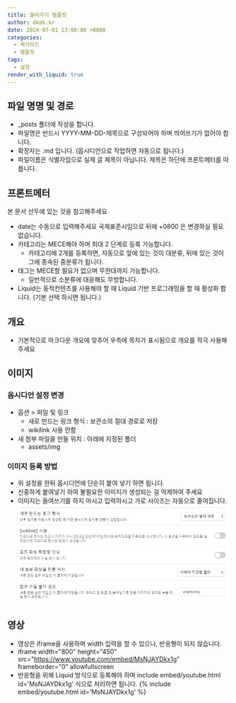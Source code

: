 ```yaml
---
title: 들어가기 템플릿
author: dkdk.kr
date: 2024-07-01 13:00:00 +0800
categories:
  - 퀵가이드
  - 탬플릿
tags:
  - 설정
render_with_liquid: true
---
```


## 파일 명명 및 경로

- _posts 폴더에 작성을 합니다.
- 파일명은 반드시 YYYY-MM-DD-제목으로 구성되어야 하며 띄어쓰기가 없어야 합니다.
- 확장자는 .md 입니다. (옵시디언으로 작업하면 자동으로 됩니다.)
- 파일이름은 식별자임으로 실제 글 제목이 아닙니다. 제목은 하단에 프론트메터를 따릅니다.

## 프론트메터

본 문서 선두에 있는 것을 참고해주세요

- date는 수동으로 입력해주세요 국제표준시임으로 뒤에 +0800 은 변경하실 필요 없습니다.
- 카테고리는 MECE해야 하며 최대 2 단계로 등록 가능합니다.
	- 카테고리에 2개를 등록하면,  자동으로 앞에 있는 것이 대분류, 뒤에 있는 것이 그에 종속된 중분류가 됩니다. 
- 태그는 MECE할 필요가 없으며 무한대까지 가능합니다.
	- 일반적으로 소분류에 대응해도 무방합니다.
- Liquid는 동적컨텐츠를 사용해야 할 때 Liquid 기반 프로그래밍을 할 때 활성화 합니다. (기본 선택 하시면 됩니다.)

## 개요

- 기본적으로 마크다운 개요에 맞추어 우측에 목차가 표시됨으로 개요를 적극 사용해 주세요

## 이미지

### 옵시디언 설정 변경
- 옵션 > 파일 및 링크 
	- 새로 만드는 링크 형식 : 보관소의 절대 경로로 저장
	- wikilink 사용 안함
- 새 첨부 파일을 만들 위치 : 아래에 지정된 폴더
	- assets/img

### 이미지 등록 방법
- 위 설정을 한뒤 옵시디언에 단순히 붙여 넣기 하면 됩니다.
- 신중하게 붙여넣기 하여 불필요한 이미지가 생성되는 걸 억제하여 주세요
- 이미지는 들여쓰기를 하지 마시고 입력하시고 가로 사이즈는 자동으로 줄여집니다.
![](assets/img/Pasted%20image%2020240709200029.png)

## 영상
- 영상은 iframe을 사용하며 width 입력을 할 수 있으나, 반응형이 되지 않습니다.
- iframe width="800" height="450" src="https://www.youtube.com/embed/MsNJAYDkx1g" frameborder="0" allowfullscreen
- 반응형을 위해 Liquid 방식으로 등록해야 하며 include embed/youtube.html id='MsNJAYDkx1g' 식으로 처리하면 됩니다.
{% include embed/youtube.html id='MsNJAYDkx1g' %}